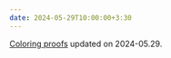 ```yaml
---
date: 2024-05-29T10:00:00+3:30
---
```


[Coloring proofs](https://jpsaha.github.io/MOTP/combinatorics/ColoringProofs) updated on 2024-05.29.
